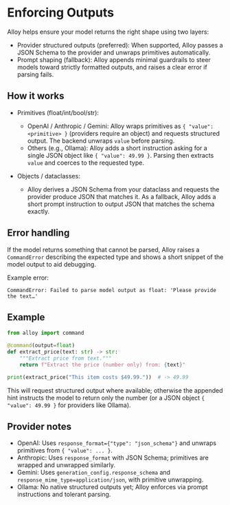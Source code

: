 # Enforcing Outputs

Alloy helps ensure your model returns the right shape using two layers:

- Provider structured outputs (preferred): When supported, Alloy passes a JSON Schema to the provider and unwraps primitives automatically.
- Prompt shaping (fallback): Alloy appends minimal guardrails to steer models toward strictly formatted outputs, and raises a clear error if parsing fails.

## How it works

- Primitives (float/int/bool/str):
  - OpenAI / Anthropic / Gemini: Alloy wraps primitives as `{ "value": <primitive> }` (providers require an object) and requests structured output. The backend unwraps `value` before parsing.
  - Others (e.g., Ollama): Alloy adds a short instruction asking for a single JSON object like `{ "value": 49.99 }`. Parsing then extracts `value` and coerces to the requested type.

- Objects / dataclasses:
  - Alloy derives a JSON Schema from your dataclass and requests the provider produce JSON that matches it. As a fallback, Alloy adds a short prompt instruction to output JSON that matches the schema exactly.

## Error handling

If the model returns something that cannot be parsed, Alloy raises a `CommandError` describing the expected type and shows a short snippet of the model output to aid debugging.

Example error:

```
CommandError: Failed to parse model output as float: 'Please provide the text…'
```

## Example

```python
from alloy import command

@command(output=float)
def extract_price(text: str) -> str:
    """Extract price from text."""
    return f"Extract the price (number only) from: {text}"

print(extract_price("This item costs $49.99."))  # -> 49.99
```

This will request structured output where available; otherwise the appended hint instructs the model to return only the number (or a JSON object `{ "value": 49.99 }` for providers like Ollama).

## Provider notes

- OpenAI: Uses `response_format={"type": "json_schema"}` and unwraps primitives from `{ "value": ... }`.
- Anthropic: Uses `response_format` with JSON Schema; primitives are wrapped and unwrapped similarly.
- Gemini: Uses `generation_config.response_schema` and `response_mime_type=application/json`, with primitive unwrapping.
- Ollama: No native structured outputs yet; Alloy enforces via prompt instructions and tolerant parsing.
